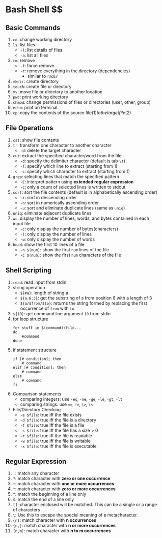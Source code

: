 # Bash Shell $$

## Basic Commands
1. `cd`: change working directory
2. `ls`: list files
    - `-l`: list details of files
    - `-a`: list all files
3. `rm`: remove
    - `-f`: force remove
    - `-r`: remove everything in the directory (dependencies)
        - similar to `rmdir`
4. `mkdir`: create directory
5. `touch`: create file or directory
6. `mv`: move file or directory to another location
7. `pwd`: print working directory
8. `chmod`: change permissions of files or directories (user, other, group)
9. `echo`: print on terminal
10. `cp`: copy the contents of the source file($1) to the target file($2)

## File Operations
1. `cat`: show file contents
2. `tr`: transform one character to another character
    - `-d`: delete the target character
3. `cut`: extract the specified character/word from the file
    - `-d`: specify the delimiter character (default is tab `\t`)
    - `-f`: specify which line to extract (starting from 1)
    - `-c`: specify which character to extract (starting from 1)
4. `grep`: selecting lines that match the specified pattern
    - `-E`: interpret pattern using **extended regular expression**
    - `-c`: only a count of selected lines is written to stdout
5. `sort`: sort the file contents (default is in alphabetically ascending order)
    - `-r`: sort in descending order
    - `-n`: sort in numerically ascending order
    - `-u`: sort and eliminate duplicate lines (same as `uniq`)
6. `uniq`: eliminate adjacent duplicate lines
7. `wc`: display the number of lines, words, and bytes contained in each input file
    - `-c`: only display the number of bytes(characters)
    - `-l`: only display the number of lines
    - `-w`: only display the number of words
7. `head`: show the first 10 lines of a file
    - `-n $(num)`: show the first `num` lines of the file
    - `-c $(num)`: show the first `num` characters of the file

## Shell Scripting
1. `read`: read input from stdin
2. string operation
    - `${#a}`: length of string a
    - `${a:6:3}`: get the substring of a from position 6 with a length of 3
    - `${a/$from/$to}`: returns the string formed by replacing the first occurrence of `from` with `to`.
3. `${10}`: get command line argument `10` from stdin
4. for loop structure
    ```
    for stuff in $(command)/file...
    do
        #command
    done
    ```
5. if statement structure
    ```
    if [# condition]; then
        # command
    elif [# condition]; then
        # command
    else
        # command
    fi
    ```
6. Comparison statements
    - comparing integers: use `-eq`, `-ne`, `-ge`, `-le`, `-gt`, `-lt`
    - comparing strings: use `==`, `!=`, `\>`, `\<`
7. File/Directory Checking
    - `-e $file`: true iff the file exists
    - `-d $file`: true iff the file is a directory
    - `-f $file`: true iff the file is a file
    - `-s $file`: true iff the file has a size > 0
    - `-r $file`: true iff the file is readable
    - `-w $file`: true iff the file is writable
    - `-x $file`: true iff the file is executable


## Regular Expression
1. `.`: match any character
2. `?`: match character with **zero or one occurrence**
3. `+`: match character with **one or more occurrences**
4. `*`: match character with **zero or more occurrences**
5. `^`: match the beginning of a line only
6. `$`: match the end of a line only
7. `[]`: character enclosed will be matched. This can be a single or a range of characters
8. `\`: Use this to escape the special meaning of a metacharacter.
9. `{n}`: match character with **n occurrences**
10. `{n,}`: match character with **n or more occurrences**
11. `{n,m}`: match character with **n to m occurrences**




